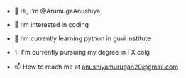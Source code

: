 - 👋 Hi, I’m @ArumugaAnushiya
- 👀 I’m interested in coding
- 🌱 I’m currently learning python in guvi institute
- ✨ I'm currently pursuing my degree in FX colg

- 📫 How to reach me at anushiyamurugan20@gmail.com

<!---
ArumugaAnushiya/ArumugaAnushiya is a ✨ special ✨ repository because its `README.md` (this file) appears on your GitHub profile.
You can click the Preview link to take a look at your changes.
--->
